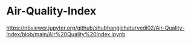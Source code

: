 # Air-Quality-Index

https://nbviewer.jupyter.org/github/shubhangichaturvedi02/Air-Quality-Index/blob/main/Air%20Quality%20Index.ipynb
